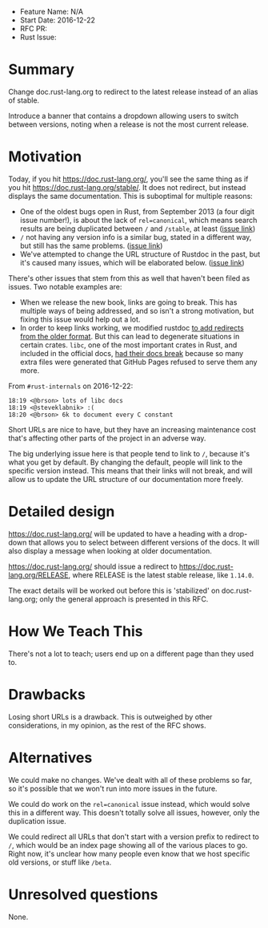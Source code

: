- Feature Name: N/A
- Start Date: 2016-12-22
- RFC PR: 
- Rust Issue: 

# Summary
[summary]: #summary

Change doc.rust-lang.org to redirect to the latest release instead of an alias
of stable.

Introduce a banner that contains a dropdown allowing users to switch between versions,
noting when a release is not the most current release.

# Motivation
[motivation]: #motivation

Today, if you hit https://doc.rust-lang.org/, you'll see the same thing as if
you hit https://doc.rust-lang.org/stable/. It does not redirect, but instead
displays the same documentation. This is suboptimal for multiple reasons:

* One of the oldest bugs open in Rust, from September 2013 (a four digit issue
  number!), is about the lack of `rel=canonical`, which means search results
  are being duplicated between `/` and `/stable`, at least ([issue link][9461])
* `/` not having any version info is a similar bug, stated in a different way,
  but still has the same problems. ([issue link][14466])
* We've attempted to change the URL structure of Rustdoc in the past, but it's
  caused many issues, which will be elaborated below. ([issue link][34271])

[9461]: http://github.com/rust-lang/rust/issues/9461
[14466]: https://github.com/rust-lang/rust/issues/14466
[34271]: https://github.com/rust-lang/rust/issues/34271

There's other issues that stem from this as well that haven't been filed as
issues. Two notable examples are:

* When we release the new book, links are going to break. This has multiple
  ways of being addressed, and so isn't a strong motivation, but fixing this
  issue would help out a lot.
* In order to keep links working, we modified rustdoc [to add redirects from
  the older format](https://github.com/rust-lang/rust/issues/35020). But this
  can lead to degenerate situations in certain crates. `libc`, one of the most
  important crates in Rust, and included in the official docs, [had their docs
  break](https://github.com/rust-lang/libc/pull/438) because so many extra
  files were generated that GitHub Pages refused to serve them any more.

From `#rust-internals` on 2016-12-22:

```text
18:19 <@brson> lots of libc docs
18:19 <@steveklabnik> :(
18:20 <@brson> 6k to document every C constant
```

Short URLs are nice to have, but they have an increasing maintenance cost
that's affecting other parts of the project in an adverse way.

The big underlying issue here is that people tend to link to `/`, because it's
what you get by default. By changing the default, people will link to the
specific version instead. This means that their links will not break, and will
allow us to update the URL structure of our documentation more freely.

# Detailed design
[design]: #detailed-design

https://doc.rust-lang.org/ will be updated to have a heading
with a drop-down that allows you to select between different versions of the docs. It
will also display a message when looking at older documentation.

https://doc.rust-lang.org/ should issue a redirect to https://doc.rust-lang.org/RELEASE,
where RELEASE is the latest stable release, like `1.14.0`.

The exact details will be worked out before this is 'stabilized' on doc.rust-lang.org;
only the general approach is presented in this RFC.

# How We Teach This
[how-we-teach-this]: #how-we-teach-this

There's not a lot to teach; users end up on a different page than they used to.

# Drawbacks
[drawbacks]: #drawbacks

Losing short URLs is a drawback. This is outweighed by other considerations,
in my opinion, as the rest of the RFC shows.

# Alternatives
[alternatives]: #alternatives

We could make no changes. We've dealt with all of these problems so far, so
it's possible that we won't run into more issues in the future.

We could do work on the `rel=canonical` issue instead, which would solve this
in a different way. This doesn't totally solve all issues, however, only
the duplication issue.

We could redirect all URLs that don't start with a version prefix to redirect to
`/`, which would be an index page showing all of the various places to go. Right
now, it's unclear how many people even know that we host specific old versions,
or stuff like `/beta`.

# Unresolved questions
[unresolved]: #unresolved-questions

None.
